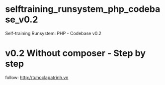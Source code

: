 # selftraining_runsystem_php_codebase_v0.2
Self-training Runsystem: PHP - Codebase v0.2
# v0.2 Without composer - Step by step
follow: http://tuhoclapatrinh.vn
